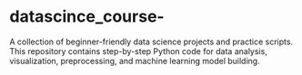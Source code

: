 # datascince_course-
A collection of beginner-friendly data science projects and practice scripts. This repository contains step-by-step Python code for data analysis, visualization, preprocessing, and machine learning model building. 
